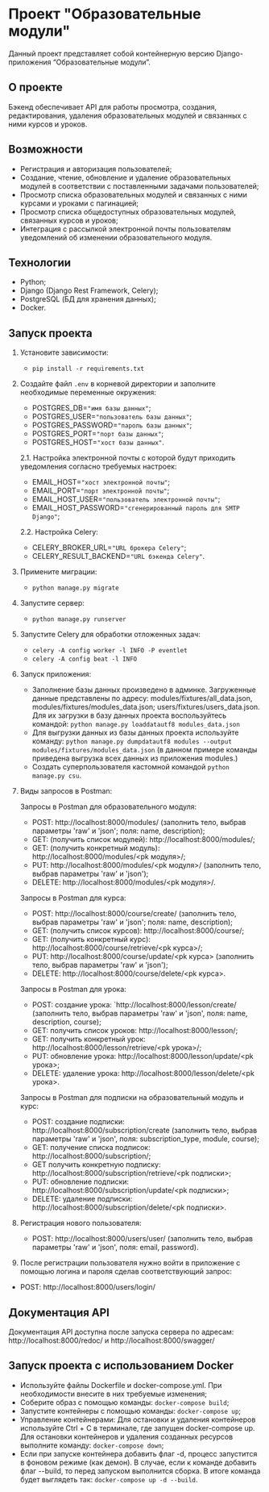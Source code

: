 # Проект "Образовательные модули"

Данный проект представляет собой контейнерную версию Django-приложения “Образовательные модули”.

## О проекте

Бэкенд обеспечивает API для работы просмотра, создания, редактирования, удаления образовательных модулей и связанных с ними курсов и уроков. 

## Возможности

- Регистрация и авторизация пользователей;
- Создание, чтение, обновление и удаление образовательных модулей в соответствии с поставленными задачами пользователей;
- Просмотр списка образовательных модулей и связанных с ними курсами и уроками с пагинацией;
- Просмотр списка общедоступных образовательных модулей, связанных курсов и уроков;
- Интеграция с рассылкой электронной почты пользователям уведомлений об изменении образовательного модуля. 

## Технологии

- Python;
- Django (Django Rest Framework, Celery);
- PostgreSQL (БД для хранения данных);
- Docker.

## Запуск проекта

1. Установите зависимости:
    - `pip install -r requirements.txt`

2. Создайте файл `.env` в корневой директории и заполните необходимые переменные окружения:
    - POSTGRES_DB=`"имя базы данных"`;
    - POSTGRES_USER=`"пользователь базы данных"`;
    - POSTGRES_PASSWORD=`"пароль базы данных"`;
    - POSTGRES_PORT=`"порт базы данных"`;
    - POSTGRES_HOST=`"хост базы данных"`.
   
   2.1. Настройка электронной почты с которой будут приходить уведомления согласно требуемых настроек:
    - EMAIL_HOST=`"хост электронной почты"`;
    - EMAIL_PORT=`"порт электронной почты"`;
    - EMAIL_HOST_USER=`"пользователь электронной почты"`;
    - EMAIL_HOST_PASSWORD=`"сгенерированный пароль для SMTP Django"`;
    
   2.2. Настройка Celery:
   - CELERY_BROKER_URL=`"URL брокера Celery"`;
   - CELERY_RESULT_BACKEND=`"URL бэкенда Celery"`.

3. Примените миграции:
    - `python manage.py migrate`

4. Запустите сервер:
    - `python manage.py runserver`

5. Запустите Celery для обработки отложенных задач:
    - `celery -A config worker -l INFO -P eventlet`
    - `celery -A config beat -l INFO`

6. Запуск приложения:
    - Заполнение базы данных произведено в админке. Загруженные данные представлены по адресу: modules/fixtures/all_data.json, modules/fixtures/modules_data.json; users/fixtures/users_data.json. Для их загрузки в базу данных проекта воспользуйтесь командой: `python manage.py loaddatautf8 modules_data.json`
    - Для выгрузки данных из базы данных проекта используйте команду: `python manage.py dumpdatautf8 modules --output modules/fixtures/modules_data.json` (в данном примере команды приведена выгрузка всех данных из приложения modules.)
    - Создать суперпользователя кастомной командой `python manage.py csu`.

7. Виды запросов в Postman: 

   Запросы в Postman для образовательного модуля:
    - POST: http://localhost:8000/modules/ (заполнить тело, выбрав параметры 'raw' и 'json'; поля: name, description);
    - GET: (получить список модулей): http://localhost:8000/modules/;
    - GET: (получить конкретный модуль): http://localhost:8000/modules/<pk модуля>/;
    - PUT: http://localhost:8000/modules/<pk модуля>/ (заполнить тело, выбрав параметры 'raw' и 'json');
    - DELETE: http://localhost:8000/modules/<pk модуля>/.
   
   Запросы в Postman для курса:
    - POST: http://localhost:8000/course/create/ (заполнить тело, выбрав параметры 'raw' и 'json'; поля: name, description);
    - GET: (получить список курсов): http://localhost:8000/course/;
    - GET: (получить конкретный курс): http://localhost:8000/course/retrieve/<pk курса>/;
    - PUT: http://localhost:8000/course/update/<pk курса> (заполнить тело, выбрав параметры 'raw' и 'json');
    - DELETE: http://localhost:8000/course/delete/<pk курса>.
   
    Запросы в Postman для урока:
    - POST: создание урока: `http://localhost:8000/lesson/create/ (заполнить тело, выбрав параметры 'raw' и 'json', поля: name, description, course);
    - GET: получить список уроков: http://localhost:8000/lesson/;
    - GET: получить конкретный урок: http://localhost:8000/lesson/retrieve/<pk урока>/;
    - PUT: обновление урока: http://localhost:8000/lesson/update/<pk урока>;
    - DELETE: удаление урока: http://localhost:8000/lesson/delete/<pk урока>.

    Запросы в Postman для подписки на образовательный модуль и курс:
    - POST: создание подписки: http://localhost:8000/subscription/create (заполнить тело, выбрав параметры 'raw' и 'json', поля: subscription_type, module, course);
    - GET: получение списка подписок: http://localhost:8000/subscription/;
    - GET получить конкретную подписку: http://localhost:8000/subscription/retrieve/<pk подписки>;
    - PUT: обновление подписки: http://localhost:8000/subscription/update/<pk подписки>;
    - DELETE: удаление подписки: http://localhost:8000/subscription/delete/<pk подписки>.
   
9. Регистрация нового пользователя: 
   - POST: http://localhost:8000/users/user/ (заполнить тело, выбрав параметры 'raw' и 'json', поля: email, password).
10. После регистрации пользователя нужно войти в приложение с помощью логина и пароля сделав соответствующий запрос:
   - POST: http://localhost:8000/users/login/

## Документация API

Документация API доступна после запуска сервера по адресам: http://localhost:8000/redoc/ и http://localhost:8000/swagger/

## Запуск проекта с использованием Docker
  - Используйте файлы Dockerfile и docker-compose.yml. При необходимости внесите в них требуемые изменения;
  - Соберите образ с помощью команды: `docker-compose build`;
  - Запустите контейнеры с помощью команды: `docker-compose up`;
  - Управление контейнерами: Для остановки и удаления контейнеров используйте Ctrl + C в терминале, где запущен docker-compose up. Для остановки контейнеров и удаления созданных ресурсов выполните команду: `docker-compose down`;
  - Если при запуске контейнера добавить флаг -d, процесс запустится в фоновом режиме (как демон). В случае, если к команде добавить флаг --build, то перед запуском выполнится сборка. В итоге команда будет выглядеть так: `docker-compose up -d --build`.
